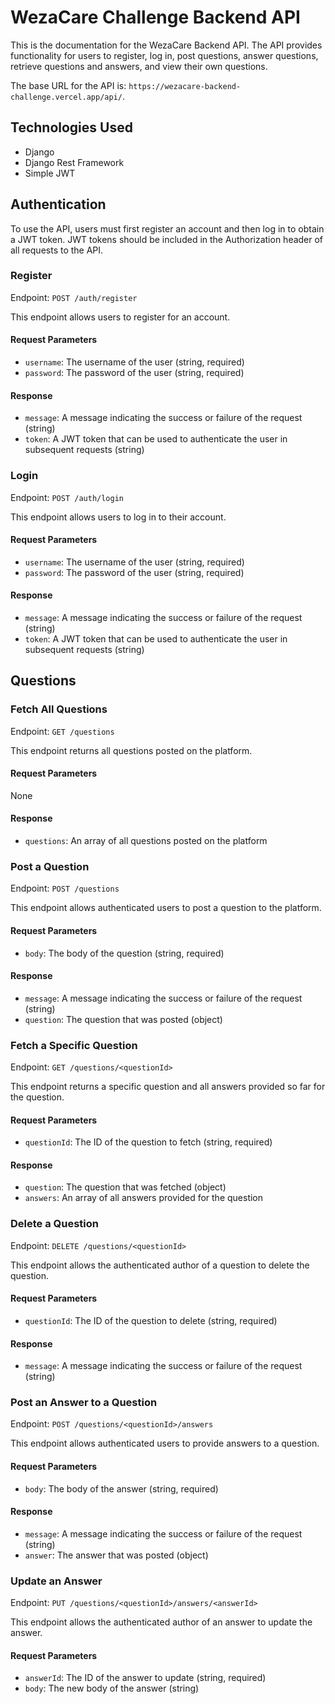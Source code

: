 # WezaCare Challenge Backend API

This is the documentation for the WezaCare Backend API. The API provides functionality for users to register, log in, post questions, answer questions, retrieve questions and answers, and view their own questions.

The base URL for the API is: `https://wezacare-backend-challenge.vercel.app/api/`.

## Technologies Used

- Django
- Django Rest Framework
- Simple JWT

## Authentication

To use the API, users must first register an account and then log in to obtain a JWT token. JWT tokens should be included in the Authorization header of all requests to the API.

### Register

Endpoint: `POST /auth/register`

This endpoint allows users to register for an account.

#### Request Parameters

- `username`: The username of the user (string, required)
- `password`: The password of the user (string, required)

#### Response

- `message`: A message indicating the success or failure of the request (string)
- `token`: A JWT token that can be used to authenticate the user in subsequent requests (string)

### Login

Endpoint: `POST /auth/login`

This endpoint allows users to log in to their account.

#### Request Parameters

- `username`: The username of the user (string, required)
- `password`: The password of the user (string, required)

#### Response

- `message`: A message indicating the success or failure of the request (string)
- `token`: A JWT token that can be used to authenticate the user in subsequent requests (string)

## Questions

### Fetch All Questions

Endpoint: `GET /questions`

This endpoint returns all questions posted on the platform.

#### Request Parameters

None

#### Response

- `questions`: An array of all questions posted on the platform

### Post a Question

Endpoint: `POST /questions`

This endpoint allows authenticated users to post a question to the platform.

#### Request Parameters

- `body`: The body of the question (string, required)

#### Response

- `message`: A message indicating the success or failure of the request (string)
- `question`: The question that was posted (object)

### Fetch a Specific Question

Endpoint: `GET /questions/<questionId>`

This endpoint returns a specific question and all answers provided so far for the question.

#### Request Parameters

- `questionId`: The ID of the question to fetch (string, required)

#### Response

- `question`: The question that was fetched (object)
- `answers`: An array of all answers provided for the question

### Delete a Question

Endpoint: `DELETE /questions/<questionId>`

This endpoint allows the authenticated author of a question to delete the question.

#### Request Parameters

- `questionId`: The ID of the question to delete (string, required)

#### Response

- `message`: A message indicating the success or failure of the request (string)

### Post an Answer to a Question

Endpoint: `POST /questions/<questionId>/answers`

This endpoint allows authenticated users to provide answers to a question.

#### Request Parameters

- `body`: The body of the answer (string, required)

#### Response

- `message`: A message indicating the success or failure of the request (string)
- `answer`: The answer that was posted (object)

### Update an Answer

Endpoint: `PUT /questions/<questionId>/answers/<answerId>`

This endpoint allows the authenticated author of an answer to update the answer.

#### Request Parameters

- `answerId`: The ID of the answer to update (string, required)
- `body`: The new body of the answer (string)
